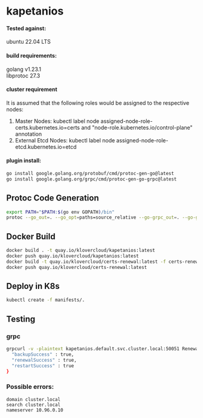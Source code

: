 # kapetanios

#### Tested against:
ubuntu 22.04 LTS

#### build requirements:
golang v1.23.1 \
libprotoc 27.3

#### cluster requirement
It is assumed that the following roles would be assigned to the respective nodes:
1. Master Nodes: kubectl label node <node-name> assigned-node-role-certs.kubernetes.io=certs and "node-role.kubernetes.io/control-plane" annotation
2. External Etcd Nodes: kubectl label node <node-name> assigned-node-role-etcd.kubernetes.io=etcd

#### plugin install:
```Bash
go install google.golang.org/protobuf/cmd/protoc-gen-go@latest
go install google.golang.org/grpc/cmd/protoc-gen-go-grpc@latest
```

## Protoc Code Generation
```Bash
export PATH="$PATH:$(go env GOPATH)/bin"
protoc --go_out=. --go_opt=paths=source_relative --go-grpc_out=. --go-grpc_opt=paths=source_relative proto/cert-renewal.proto
```

## Docker Build
```Bash
docker build . -t quay.io/klovercloud/kapetanios:latest
docker push quay.io/klovercloud/kapetanios:latest
docker build -t quay.io/klovercloud/certs-renewal:latest -f certs-renewal.Dockerfile .
docker push quay.io/klovercloud/certs-renewal:latest
```

## Deploy in K8s
```Bash
kubectl create -f manifests/.
```

## Testing
### grpc
```Bash
grpcurl -v -plaintext kapetanios.default.svc.cluster.local:50051 Renewal/StatusUpdate{
  "backupSuccess" : true,
  "renewalSuccess" : true,
  "restartSuccess" : true
}
```

### Possible errors:

```
domain cluster.local
search cluster.local
nameserver 10.96.0.10 
```